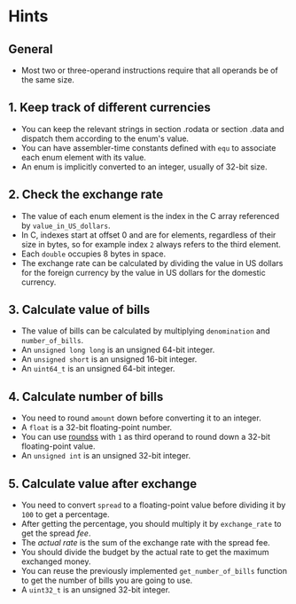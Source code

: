 # Hints

## General

- Most two or three-operand instructions require that all operands be of the same size.

## 1. Keep track of different currencies

- You can keep the relevant strings in section .rodata or section .data and dispatch them according to the enum's value.
- You can have assembler-time constants defined with `equ` to associate each enum element with its value.
- An enum is implicitly converted to an integer, usually of 32-bit size.

## 2. Check the exchange rate

- The value of each enum element is the index in the C array referenced by `value_in_US_dollars`.
- In C, indexes start at offset 0 and are for elements, regardless of their size in bytes, so for example index `2` always refers to the third element.
- Each `double` occupies 8 bytes in space.
- The exchange rate can be calculated by dividing the value in US dollars for the foreign currency by the value in US dollars for the domestic currency.

## 3. Calculate value of bills

- The value of bills can be calculated by multiplying `denomination` and `number_of_bills`.
- An `unsigned long long` is an unsigned 64-bit integer.
- An `unsigned short` is an unsigned 16-bit integer.
- An `uint64_t` is an unsigned 64-bit integer.

## 4. Calculate number of bills

- You need to round `amount` down before converting it to an integer.
- A `float` is a 32-bit floating-point number.
- You can use [roundss][round] with `1` as third operand to round down a 32-bit floating-point value.
- An `unsigned int` is an unsigned 32-bit integer.

## 5. Calculate value after exchange

- You need to convert `spread` to a floating-point value before dividing it by `100` to get a percentage.
- After getting the percentage, you should multiply it by `exchange_rate` to get the spread _fee_.
- The _actual rate_ is the sum of the exchange rate with the spread fee.
- You should divide the budget by the actual rate to get the maximum exchanged money.
- You can reuse the previously implemented `get_number_of_bills` function to get the number of bills you are going to use.
- A `uint32_t` is an unsigned 32-bit integer.

[round]: https://www.felixcloutier.com/x86/roundss
